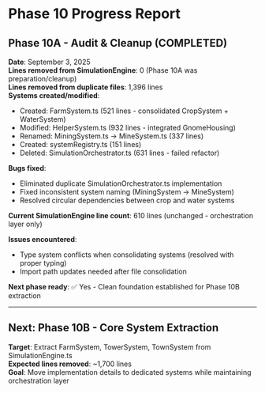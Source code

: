 # Phase 10 Progress Report

## Phase 10A - Audit & Cleanup (COMPLETED)
**Date**: September 3, 2025  
**Lines removed from SimulationEngine**: 0 (Phase 10A was preparation/cleanup)  
**Lines removed from duplicate files**: 1,396 lines  
**Systems created/modified**: 
- Created: FarmSystem.ts (521 lines - consolidated CropSystem + WaterSystem)
- Modified: HelperSystem.ts (932 lines - integrated GnomeHousing)
- Renamed: MiningSystem.ts → MineSystem.ts (337 lines)
- Created: systemRegistry.ts (151 lines)
- Deleted: SimulationOrchestrator.ts (631 lines - failed refactor)

**Bugs fixed**: 
- Eliminated duplicate SimulationOrchestrator.ts implementation
- Fixed inconsistent system naming (MiningSystem → MineSystem)
- Resolved circular dependencies between crop and water systems

**Current SimulationEngine line count**: 610 lines (unchanged - orchestration layer only)

**Issues encountered**: 
- Type system conflicts when consolidating systems (resolved with proper typing)
- Import path updates needed after file consolidation

**Next phase ready**: ✅ Yes - Clean foundation established for Phase 10B extraction

---

## Next: Phase 10B - Core System Extraction
**Target**: Extract FarmSystem, TowerSystem, TownSystem from SimulationEngine.ts  
**Expected lines removed**: ~1,700 lines  
**Goal**: Move implementation details to dedicated systems while maintaining orchestration layer
